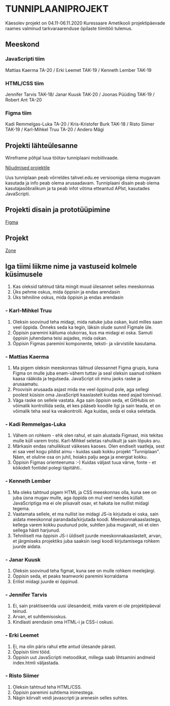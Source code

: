 # TUNNIPLAANIPROJEKT
Käesolev projekt on 04.11-06.11.2020 Kuressaare Ametikooli projektipäevade raames valminud tarkvaraarenduse õpilaste tiimitöö tulemus.

## Meeskond
### JavaScripti tiim
Mattias Kaerma TA-20 / Erki Leemet TAK-19 / Kenneth Lember TAK-19

### HTML/CSS tiim
Jennifer Tarvis TAK-18/ Janar Kuusk TAK-20 / Joonas Püüding TAK-19 / Robert Ant TA-20

### Figma tiim
Kadi Remmelgas-Luka TA-20 / Kris-Kristofer Burk TAK-18 / Risto Siimer TAK-19 / Karl-Mihkel Truu TA-20 / Andero Mägi

## Projekti lähteülesanne
Wireframe põhjal luua töötav tunniplaani mobiilivaade. <br/>

[Nõudmised projektile](https://github.com/kuressaareametikool/tarkvaraprojektid/wiki/2020%E2%88%9521-PROJEKT-nr-2-%E2%80%92-Tahvli-tunniplaan)<br/>

Uus tunniplaan peab võrreldes tahvel.edu.ee versiooniga olema mugavam kasutada ja info peab olema arusaadavam. Tunniplaani disain peab olema kasutajasõbralikum ja ta peab infot võtma etteantud APIst, kasutades JavaScripti.

## Projekti disain ja prototüüpimine
[Figma](https://www.figma.com/file/O0yhjc7zTjdfMnYG9zTAi6/TA-Projekt__20-2__Tunniplaan-wireframe?node-id=6%3A13)

## Projekt
[Zone](https://tak19lember.itmajakas.ee/tunniplaan2)<br/>

## Iga tiimi liikme nime ja vastuseid kolmele küsimusele
1. Kas oleksid tahtnud täita mingit muud ülesannet selles meeskonnas
2. Üks pehme oskus, mida õppisin ja endas arendasin
3. Üks tehniline oskus, mida õppisin ja endas arendasin

### - Karl-Mihkel Truu
1. Oleksin soovinud teha midagi, mida natuke juba oskan, kuid milles saan veel õppida. Õnneks seda ka tegin, läksin olude sunnil Figmale üle.
2. Õppisin paremini käituma olukorras, kus ma midagi ei oska. Samuti õppisin juhendama teisi asjades, mida oskan.
3. Õppisin Figmas paremini komponente, teksti- ja värvistiile kasutama.

### - Mattias Kaerma
1. Ma pigem oleksin meeskonnas täitnud ülessannet Figma grupis, kuna Figma on mulle juba enam-vähem tuttav ja seal oleksin saanud rohkem kaasa rääkida ja tegutseda. JavaScript oli minu jaoks raske ja arusaamatu.
2. Proovisin arusaada asjast mida me veel õppinud pole, aga sellegi poolest küsisin oma JavaScripti kaaslastelt kuidas need asjad toimivad.
3. Väga raske on sellele vastata. Aga sain õppisin seda, et GitHubis on võimalik kontrollida seda, et kes pääseb koodile ligi ja sain teada, et on võimalik teha seal ka veakontrolli. Aga kuidas, seda ei oska seletada.

### - Kadi Remmelgas-Luka
1. Vähem on rohkem -  ehk olen rahul, et sain alustada Figmast, mis tekitas mulle küll varem trotsi. Karl-Mihkel seletas rahulikult ja sain lõpuks aru.
2. Märkasin endas rahulikkust väikeses kaoses. Olen endiselt vaatleja, sest ei saa veel kogu pildist aimu - kuidas saab kokku projekt "Tunniplaan". Näen, et oluline osa on juhil, hoiaks palju aega ja energiat kokku.
3. Õppisin Figmas orienteeruma :-) Kuidas väljast tuua värve, fonte - et kõikidelt fontidel polegi täpitähti..

### - Kenneth Lember
1. Ma oleks tahtnud pigem HTML ja CSS meeskonnas olla, kuna see on juba üsna mugav mulle, aga õppida on mul veel nendes küllalt. JavaScriptiga ma ei ole piisavalt osav, et hakata ise nullist midagi tegema.
2. Vaatamata sellele, et ma nullist ise midagi JS-is kirjutada ei oska, sain aidata meeskonnal parandada/kirjutada koodi. Meeskonnakaaslastega, kellega varem kokku puutunud pole, suhtlen juba mugavalt, nii et olen sellega hästi harjunud.
3. Tehniliselt ma õppisin JS-i üldiselt juurde meeskonnakaaslastelt, arvan, et järgmiseks projektiks juba saaksin isegi koodi kirjutamisega rohkem juurde aidata.

### - Janar Kuusk
1. Oleksin soovinud teha figmat, kuna see on mulle rohkem meelejärgi.
2. Õppisin seda, et peaks teamworki paremini korraldama
3. Erilist midagi juurde ei õppinud.

### - Jennifer Tarvis
1. Ei, sain praktiseerida uusi ülesandeid, mida varem ei ole projektipäeval teinud.
2. Arvan, et suhtlemisoskus.
3. Kindlasti arendasin oma HTML-i ja CSS-i oskusi.

### - Erki Leemet
1. Ei, ma olin päris rahul ette antud ülesande pärast.
2. Õppisin tiimi tööd.
3. Õppisin uut JavaScripti metoodikat, millega saab lihtsamini andmeid index.htmli väljastada.

### - Risto Siimer
1. Oleksin tahtnud teha HTML/CSS.
2. Õppisin paremini suhtlema inimestega.
3. Nägin kõrvalt veidi javascripti ja arenesin selles suhtes.
